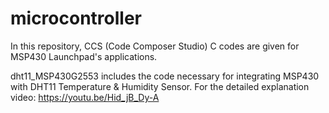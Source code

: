 # microcontroller
In this repository, CCS (Code Composer Studio) C codes are given for MSP430 Launchpad's applications.

dht11_MSP430G2553 includes the code necessary for integrating MSP430 with DHT11 Temperature & Humidity Sensor.
For the detailed explanation video:
https://youtu.be/Hid_jB_Dy-A
